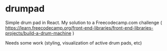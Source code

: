 # drumpad
Simple drum pad in React. My solution to a Freecodecamp.com challenge ( https://learn.freecodecamp.org/front-end-libraries/front-end-libraries-projects/build-a-drum-machine )

Needs some work (styling, visualization of active drum pads, etc)
